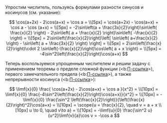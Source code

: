 Упростим числитель, пользуясь формулами разности синусов и косинусов (см. указание):

$$ \cos(a+2x) - 2\cos(a+x) + \cos a = \\[5px] = \cos(a+2x) - \cos(a+x) + \cos a - \cos (a+x) = \\[5px] = -2\sin\left(a + \frac{3x}{2}\right)\sin\left( \frac{x}{2} \right) - 2\sin\left( a + \frac{x}{2} \right)\sin\left( -\frac{x}{2} \right) = \\[5px] = 2\sin\left(\frac{x}{2}\right)\left[ \sin\left( a+\frac{x}{2} \right)  - \sin\left( a + \frac{3x}{2} \right) \right] = \\[5px] = 2\sin\left(\frac{x}{2}\right)\cdot 2 \sin\left(-\frac{x}{2}\right)\cos\left( a + x \right) = \\[5px] = -4\sin^2\left(\frac{x}{2}\right)\cos(a+x) $$

Теперь воспользуемся упрощенным числителем и решим задачу с применением теоремы о пределе сложной функции (<b:[П-ссылка](advanced/proto/f-lim/composition)>), первого замечательного предела (<b:[П-ссылка](advanced/proto/f-lim/first-wonderful)>), а также непрерывности косинуса (<b:[П-ссылка](advanced/proto/f-continuity/trigonom)>):

$$ \limf{x}{0} \frac{ \cos(a+2x) - 2\cos(a+x) + \cos a }{x^2} = \\[10px] = \limf{x}{0} \frac{-4\sin^2\left(\frac{x}{2}\right)\cos(a+x)}{x^2} = \\[10px] = -\limf{x}{0} \frac{\sin^2 \left(\frac{x}{2}\right)}{\left(\frac{x}{2}\right)^2}\cos(a+x) = \\[10px] = \scope{u = \frac{x}{2}, \quad v = a + x \\[10px] u \to 0, \quad v\to a} = \\[10px] = -\limf{u}{0} \frac{\sin^2 u}{u^2}\limf{v}{a}\cos v = -\cos a $$
